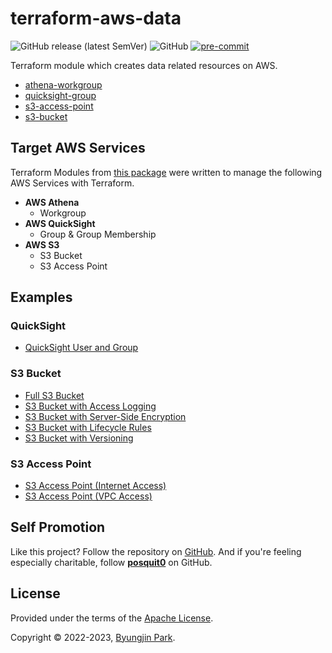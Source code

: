 # terraform-aws-data

![GitHub release (latest SemVer)](https://img.shields.io/github/v/release/tedilabs/terraform-aws-data?color=blue&sort=semver&style=flat-square)
![GitHub](https://img.shields.io/github/license/tedilabs/terraform-aws-data?color=blue&style=flat-square)
[![pre-commit](https://img.shields.io/badge/pre--commit-enabled-brightgreen?logo=pre-commit&logoColor=white&style=flat-square)](https://github.com/pre-commit/pre-commit)

Terraform module which creates data related resources on AWS.

- [athena-workgroup](./modules/athena-workgroup)
- [quicksight-group](./modules/quicksight-group)
- [s3-access-point](./modules/s3-access-point)
- [s3-bucket](./modules/s3-bucket)


## Target AWS Services

Terraform Modules from [this package](https://github.com/tedilabs/terraform-aws-data) were written to manage the following AWS Services with Terraform.

- **AWS Athena**
  - Workgroup
- **AWS QuickSight**
  - Group & Group Membership
- **AWS S3**
  - S3 Bucket
  - S3 Access Point


## Examples

### QuickSight

- [QuickSight User and Group](./examples/quicksight-user-and-group)

### S3 Bucket

- [Full S3 Bucket](./examples/s3-bucket-full)
- [S3 Bucket with Access Logging](./examples/s3-bucket-access-logging)
- [S3 Bucket with Server-Side Encryption](./examples/s3-bucket-encryption)
- [S3 Bucket with Lifecycle Rules](./examples/s3-bucket-lifecycle-rules)
- [S3 Bucket with Versioning](./examples/s3-bucket-versioning)

### S3 Access Point

- [S3 Access Point (Internet Access)](./examples/s3-access-point-internet)
- [S3 Access Point (VPC Access)](./examples/s3-access-point-vpc)


## Self Promotion

Like this project? Follow the repository on [GitHub](https://github.com/tedilabs/terraform-aws-data). And if you're feeling especially charitable, follow **[posquit0](https://github.com/posquit0)** on GitHub.


## License

Provided under the terms of the [Apache License](LICENSE).

Copyright © 2022-2023, [Byungjin Park](https://www.posquit0.com).
